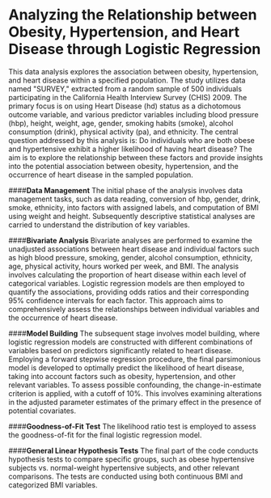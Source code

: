 # Analyzing the Relationship between Obesity, Hypertension, and Heart Disease through Logistic Regression

This data analysis explores the association between obesity, hypertension, and heart disease within a specified population. The study utilizes data named "SURVEY," extracted from a random sample of 500 individuals participating in the California Health Interview Survey (CHIS) 2009. The primary focus is on using Heart Disease (hd) status as a dichotomous outcome variable, and various predictor variables including blood pressure (hbp), height, weight, age, gender, smoking habits (smoke), alcohol consumption (drink), physical activity (pa), and ethnicity. The central question addressed by this analysis is: Do individuals who are both obese and hypertensive exhibit a higher likelihood of having heart disease? The aim is to explore the relationship between these factors and provide insights into the potential association between obesity, hypertension, and the occurrence of heart disease in the sampled population.

####**Data Management**
The initial phase of the analysis involves data management tasks, such as data reading, conversion of hbp, gender, drink, smoke, ethnicity, into factors with assigned labels, and computation of BMI using weight and height. Subsequently descriptive statistical analyses are carried to understand the distribution of key variables.

####**Bivariate Analysis**
Bivariate analyses are performed to examine the unadjusted associations between heart disease and individual factors such as high blood pressure, smoking, gender, alcohol consumption, ethnicity, age, physical activity, hours worked per week, and BMI. The analysis involves calculating the proportion of heart disease within each level of categorical variables. Logistic regression models are then employed to quantify the associations, providing odds ratios and their corresponding 95% confidence intervals for each factor. This approach aims to comprehensively assess the relationships between individual variables and the occurrence of heart disease.

####**Model Building**
The subsequent stage involves model building, where logistic regression models are constructed with different combinations of variables based on predictors significantly related to heart disease. Employing a forward stepwise regression procedure, the final parsimonious model is developed to optimally predict the likelihood of heart disease, taking into account factors such as obesity, hypertension, and other relevant variables. To assess possible confounding, the change-in-estimate criterion is applied, with a cutoff of 10%. This involves examining alterations in the adjusted parameter estimates of the primary effect in the presence of potential covariates.

####**Goodness-of-Fit Test**
The likelihood ratio test is employed to assess the goodness-of-fit for the final logistic regression model.

####**General Linear Hypothesis Tests**
The final part of the code conducts hypothesis tests to compare specific groups, such as obese hypertensive subjects vs. normal-weight hypertensive subjects, and other relevant comparisons. The tests are conducted using both continuous BMI and categorized BMI variables.
